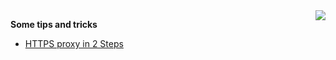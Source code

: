 <picture>
<source
  srcset="https://github-readme-stats.vercel.app/api?username=argami&count_private=true&show_icons=true&theme=github_dark_dimmed"
  media="(prefers-color-scheme: dark)"
/>
<img align="right" src="https://github-readme-stats.vercel.app/api?username=argami&count_private=true&show_icons=true" />
</picture>

**Some tips and tricks**

- [HTTPS proxy in 2 Steps](https://gist.github.com/argami/f4ebf6025ea15460e2f7a68bccd12aca)

